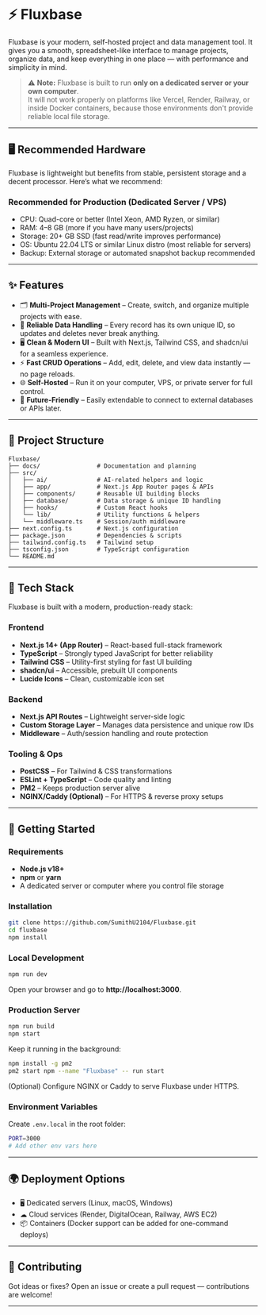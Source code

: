 # ⚡ Fluxbase


Fluxbase is your modern, self-hosted project and data management tool. It gives you a smooth, spreadsheet-like interface to manage projects, organize data, and keep everything in one place — with performance and simplicity in mind.

> ⚠ **Note:** Fluxbase is built to run **only on a dedicated server or your own computer**.  
> It will not work properly on platforms like Vercel, Render, Railway, or inside Docker containers, because those environments don't provide reliable local file storage.

---
## 🖥️ Recommended Hardware

Fluxbase is lightweight but benefits from stable, persistent storage and a decent processor.
Here’s what we recommend:

### Recommended for Production (Dedicated Server / VPS)

- CPU: Quad-core or better (Intel Xeon, AMD Ryzen, or similar)
- RAM: 4–8 GB (more if you have many users/projects)
- Storage: 20+ GB SSD (fast read/write improves performance)
- OS: Ubuntu 22.04 LTS or similar Linux distro (most reliable for servers)
- Backup: External storage or automated snapshot backup recommended
---

## ✨ Features

- 🗂 **Multi-Project Management** – Create, switch, and organize multiple projects with ease.  
- 🔑 **Reliable Data Handling** – Every record has its own unique ID, so updates and deletes never break anything.  
- 🖥 **Clean & Modern UI** – Built with Next.js, Tailwind CSS, and shadcn/ui for a seamless experience.  
- ⚡ **Fast CRUD Operations** – Add, edit, delete, and view data instantly — no page reloads.  
- 🌐 **Self-Hosted** – Run it on your computer, VPS, or private server for full control.  
- 🔌 **Future-Friendly** – Easily extendable to connect to external databases or APIs later.  

---

## 📂 Project Structure

```
Fluxbase/
├── docs/                # Documentation and planning
├── src/
│   ├── ai/              # AI-related helpers and logic
│   ├── app/             # Next.js App Router pages & APIs
│   ├── components/      # Reusable UI building blocks
│   ├── database/        # Data storage & unique ID handling
│   ├── hooks/           # Custom React hooks
│   └── lib/             # Utility functions & helpers
│   └── middleware.ts    # Session/auth middleware
├── next.config.ts       # Next.js configuration
├── package.json         # Dependencies & scripts
├── tailwind.config.ts   # Tailwind setup
├── tsconfig.json        # TypeScript configuration
└── README.md
```

---

## 🧩 Tech Stack

Fluxbase is built with a modern, production-ready stack:

### Frontend
- **Next.js 14+ (App Router)** – React-based full-stack framework  
- **TypeScript** – Strongly typed JavaScript for better reliability  
- **Tailwind CSS** – Utility-first styling for fast UI building  
- **shadcn/ui** – Accessible, prebuilt UI components  
- **Lucide Icons** – Clean, customizable icon set  

### Backend
- **Next.js API Routes** – Lightweight server-side logic  
- **Custom Storage Layer** – Manages data persistence and unique row IDs  
- **Middleware** – Auth/session handling and route protection  

### Tooling & Ops
- **PostCSS** – For Tailwind & CSS transformations  
- **ESLint + TypeScript** – Code quality and linting  
- **PM2** – Keeps production server alive  
- **NGINX/Caddy (Optional)** – For HTTPS & reverse proxy setups  

---

## 🚀 Getting Started

### Requirements

- **Node.js v18+**
- **npm** or **yarn**
- A dedicated server or computer where you control file storage

### Installation

```bash
git clone https://github.com/SumithU2104/Fluxbase.git
cd fluxbase
npm install
```

### Local Development

```bash
npm run dev
```

Open your browser and go to **http://localhost:3000**.

### Production Server

```bash
npm run build
npm start
```

Keep it running in the background:

```bash
npm install -g pm2
pm2 start npm --name "Fluxbase" -- run start
```

(Optional) Configure NGINX or Caddy to serve Fluxbase under HTTPS.

### Environment Variables

Create `.env.local` in the root folder:

```bash
PORT=3000
# Add other env vars here
```

---

## 🌍 Deployment Options

- 🖥 Dedicated servers (Linux, macOS, Windows)  
- ☁ Cloud services (Render, DigitalOcean, Railway, AWS EC2)  
- 📦 Containers (Docker support can be added for one-command deploys)  

---

## 👥 Contributing

Got ideas or fixes? Open an issue or create a pull request — contributions are welcome!

---
